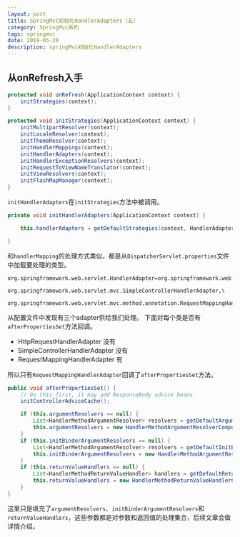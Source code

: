 ```yaml
---
layout: post
title: SpringMvc初始化HandlerAdapters（五）
category: SpringMvc系列
tags: springmvc
date: 2019-05-20
description: springMvc初始化HandlerAdapters
---
```

## 从onRefresh入手
```java
protected void onRefresh(ApplicationContext context) {
    initStrategies(context);
}
```

```java
protected void initStrategies(ApplicationContext context) {
    initMultipartResolver(context);
    initLocaleResolver(context);
    initThemeResolver(context);
    initHandlerMappings(context);
    initHandlerAdapters(context);
    initHandlerExceptionResolvers(context);
    initRequestToViewNameTranslator(context);
    initViewResolvers(context);
    initFlashMapManager(context);
}
```
`initHandlerAdapters`在`initStrategies`方法中被调用。
```java
private void initHandlerAdapters(ApplicationContext context) {

    this.handlerAdapters = getDefaultStrategies(context, HandlerAdapter.class);

}
```
和`handlerMapping`的处理方式类似，都是从`DispatcherServlet.properties`文件中加载要处理的类型。
```properties
org.springframework.web.servlet.HandlerAdapter=org.springframework.web.servlet.mvc.HttpRequestHandlerAdapter,\
	org.springframework.web.servlet.mvc.SimpleControllerHandlerAdapter,\
	org.springframework.web.servlet.mvc.method.annotation.RequestMappingHandlerAdapter
```
从配置文件中发现有三个adapter供给我们处理。
下面对每个类是否有`afterPropertiesSet`方法回调。
* HttpRequestHandlerAdapter 没有
* SimpleControllerHandlerAdapter 没有
* RequestMappingHandlerAdapter 有

所以只有`RequestMappingHandlerAdapter`回调了`afterPropertiesSet`方法。
```java
public void afterPropertiesSet() {
    // Do this first, it may add ResponseBody advice beans
    initControllerAdviceCache();

    if (this.argumentResolvers == null) {
        List<HandlerMethodArgumentResolver> resolvers = getDefaultArgumentResolvers();
        this.argumentResolvers = new HandlerMethodArgumentResolverComposite().addResolvers(resolvers);
    }
    if (this.initBinderArgumentResolvers == null) {
        List<HandlerMethodArgumentResolver> resolvers = getDefaultInitBinderArgumentResolvers();
        this.initBinderArgumentResolvers = new HandlerMethodArgumentResolverComposite().addResolvers(resolvers);
    }
    if (this.returnValueHandlers == null) {
        List<HandlerMethodReturnValueHandler> handlers = getDefaultReturnValueHandlers();
        this.returnValueHandlers = new HandlerMethodReturnValueHandlerComposite().addHandlers(handlers);
    }
}
```
这里只是填充了`argumentResolvers`、`initBinderArgumentResolvers`和`returnValueHandlers`，这些参数都是对参数和返回值的处理集合，后续文章会做详情介绍。